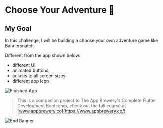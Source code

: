 # Choose Your Adventure 🤔

## My Goal

In this challenge, I will be building a choose your own adventure game like Bandersnatch.

Different from the app shown below: 
- different UI 
- animated buttons
- adjusts to all screen sizes
- different app icon

![Finished App](https://github.com/londonappbrewery/Images/blob/master/Destini.gif)


>This is a companion project to The App Brewery's Complete Flutter Development Bootcamp, check out the full course at [www.appbrewery.co](https://www.appbrewery.co/)

![End Banner](https://github.com/londonappbrewery/Images/blob/master/readme-end-banner.png)
